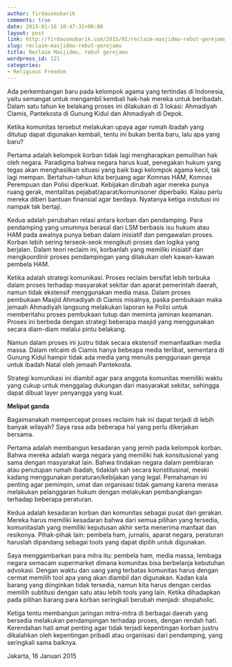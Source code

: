 ```yaml
---
author: firdausmubarik
comments: true
date: 2015-01-16 10:47:31+00:00
layout: post
link: http://firdausmubarik.com/2015/01/reclaim-masjidmu-rebut-gerejamu/
slug: reclaim-masjidmu-rebut-gerejamu
title: Reclaim Masjidmu, rebut gerejamu
wordpress_id: 121
categories:
- Religious Freedom
---
```


Ada perkembangan baru pada kelompok agama yang tertindas di Indonesia, yaitu semangat untuk mengambil kembali hak-hak mereka untuk beribadah. Dalam satu tahun ke belakang proses ini dilakukan di 3 lokasi: Ahmadiyah Ciamis, Pantekosta di Gunung Kidul dan Ahmadiyah di Depok.

Ketika komunitas tersebut melakukan upaya agar rumah ibadah yang ditutup dapat digunakan kembali, tentu ini bukan berita baru, lalu apa yang baru?

Pertama adalah kelompok korban tidak lagi mengharapkan pemulihan hak oleh negara. Paradigma bahwa negara harus kuat, penegakan hukum yang tegas akan menghasilkan situasi yang baik bagi kelompok agama kecil, tak lagi mempan. Bertahun-tahun kita berjuang agar Komnas HAM, Komnas Perempuan dan Polisi diperkuat. Kebijakan dirubah agar mereka punya ruang gerak, mentalitas pejabat/aparat/komunisoner diperbaiki. Kalau perlu mereka diberi bantuan finansial agar berdaya. Nyatanya ketiga instutusi ini nampak tak bertaji.

Kedua adalah perubahan relasi antara korban dan pendamping. Para pendamping yang umumnya berasal dari LSM berbasis isu hukum atau HAM pada awalnya punya beban dalam inisiatif dan pengawalan proses. Korban lebih sering terseok-seok mengikuti proses dan logika yang berjalan. Dalam teori reclaim ini, korbanlah yang memiliki inisiatif dan mengkoordinir proses pendampingan yang dilakukan oleh kawan-kawan pembela HAM.

Ketika adalah strategi komunikasi. Proses reclaim bersifat lebih terbuka dalam proses terhadap masyarakat sekitar dan aparat pemerintah daerah, namun tidak ekstensif menggunakan media masa. Dalam proses pembukaan Masjid Ahmadiyah di Ciamis misalnya, paska pembukaan maka jemaah Ahmadiyah langsung melakukan laporan ke Polisi untuk memberitahu proses pembukaan tutup dan meminta jaminan keamanan. Proses ini berbeda dengan strategi beberapa masjid yang menggunakan secara diam-diam melalui pintu belakang.

Namun dalam proses ini justru tidak secara ekstensif memanfaatkan media massa. Dalam relcaim di Ciamis hanya bebeapa media terlibat, sementara di Gunung Kidul hampir tidak ada media yang menulis penggunaan gereja untuk ibadah Natal oleh jemaah Pantekosta.

Strategi komunikasi ini diambil agar para anggota komunitas memiliki waktu yang cukup untuk menggalag dukungan dari masyarakat sekitar, sehingga dapat dibuat layer penyangga yang kuat.

**Melipat ganda**

Bagaimanakah mempercepat proses reclaim hak ini dapat terjadi di lebih banyak wilayah? Saya rasa ada beberapa hal yang perlu dikerjakan bersama.

Pertama adalah membangun kesadaran yang jernih pada kelompok korban. Bahwa mereka adalah warga negara yang memiliki hak konsitusional yang sama dengan masyarakat lain. Bahwa tindakan negara dalam pembiaran atau penutupan rumah ibadah, tidaklah sah secara konstitusinal, meski kadang menggunakan peraturan/kebijakan yang legal. Pemahaman ini penting agar pemimpin, umat dan organisasi tidak gamang karena merasa melakukan pelanggaran hukum dengan melakukan pembangkangan terhadap beberapa peraturan.

Kedua adalah kesadaran korban dan komunitas sebagai pusat dari gerakan. Mereka harus memiliki kesadaran bahwa dari semua pilihan yang tersedia, komunitaslah yang memiliki keputusan akhir serta menerima manfaat dan resikonya. Pihak-pihak lain: pembela ham, jurnalis, aparat negara, peraturan haruslah dipandang sebagai tools yang dapat dipilih untuk digunakan.

Saya menggambarkan para mitra itu: pembela ham, media massa, lembaga negara semacam supermarket dimana komunitas bisa berbelanja kebutuhan advokasi. Dengan waktu dan uang yang terbatas komunitas harus dengan cermat memilih tool apa yang akan diambil dan digunakan. Kadan kala barang yang diinginkan tidak tersedia, namun kita harus dengan cerdas memilih subtitusi dengan satu atau lebih tools yang lain. Ketika dihadapkan pada pilihan barang para korban seringkali berubah menjadi: shopaholic.

Ketiga tentu membangun jaringan mitra-mitra di berbagai daerah yang bersedia melakukan pendampingan terhadap proses, dengan rendah hati. Kerendahan hati amat penting agar tidak terjadi kepentingan korban justru dikalahkan oleh kepentingan pribadi atau organisasi dari pendamping, yang seringkali sama baiknya.

Jakarta, 16 Januari 2015
